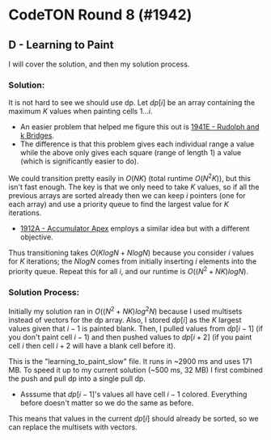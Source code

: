 # CodeTON Round 8 (#1942)


## D - Learning to Paint

I will cover the solution, and then my solution process.

### Solution:

It is not hard to see we should use dp. Let $dp[i]$ be an array containing the maximum $K$ values when painting cells $1...i$.
 - An easier problem that helped me figure this out is [1941E - Rudolph and k Bridges](https://codeforces.com/problemset/problem/1941/E).
 - The difference is that this problem gives each individual range a value while the above only gives each square (range of length $1$) a value (which is significantly easier to do).

We could transition pretty easily in $O(NK)$ (total runtime $O(N^2K))$, but this isn't fast enough.
The key is that we only need to take $K$ values, so if all the previous arrays are sorted already then we can keep $i$ pointers (one for each array) and use a priority queue to find the largest value for $K$ iterations.
 - [1912A - Accumulator Apex](https://codeforces.com/problemset/problem/1912/A) employs a similar idea but with a different objective.

Thus transitioning takes $O(KlogN+NlogN)$ because you consider $i$ values for $K$ iterations; the $NlogN$ comes from initially inserting $i$ elements into the priority queue.
Repeat this for all $i$, and our runtime is $O((N^2+NK)logN)$.


### Solution Process:

Initially my solution ran in $O((N^2+NK)log^2N)$ because I used multisets instead of vectors for the dp array.
Also, I stored $dp[i]$ as the $K$ largest values given that $i-1$ is painted blank.
Then, I pulled values from $dp[i-1]$ (if you don't paint cell $i-1$) and then pushed values to $dp[i+2]$ (if you paint cell $i$ then cell $i+2$ will have a blank cell before it).

This is the "learning_to_paint_slow" file. It runs in ~$2900$ ms and uses $171$ MB.
To speed it up to my current solution (~$500$ ms, $32$ MB) I first combined the push and pull dp into a single pull dp.
 - Asssume that $dp[i-1]$'s values all have cell $i-1$ colored. Everything before doesn't matter so we do the same as before.

This means that values in the current $dp[i]$ should already be sorted, so we can replace the multisets with vectors.